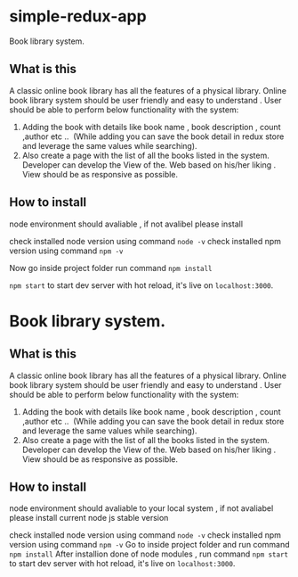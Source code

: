 # simple-redux-app
Book library system.

## What is this
A classic online book library has all the features of a physical library. Online book library system should be user friendly
and easy to understand . User should be able to perform below functionality with the system:
1. Adding the book with details like book name , book description , count ,author etc ..  (While adding you can save the
book detail in redux store and leverage the same values while searching).
2. Also create a page with the list of all the books listed in the system.
Developer can develop the View of the. Web based on his/her liking . View should be as responsive as possible.

## How to install

node environment should avaliable , if not avalibel please install

check installed node version using command `node -v` 
check installed npm  version using command `npm -v` 

Now go inside project folder run command `npm install`



`npm start` to start dev server with hot reload, it's live on `localhost:3000`.



# Book library system.


## What is this
A classic online book library has all the features of a physical library. Online book library system should be user friendly
and easy to understand . User should be able to perform below functionality with the system:
1. Adding the book with details like book name , book description , count ,author etc ..  (While adding you can save the
book detail in redux store and leverage the same values while searching).
2. Also create a page with the list of all the books listed in the system.
Developer can develop the View of the. Web based on his/her liking . View should be as responsive as possible.

## How to install

node environment should avaliable to your local system , if not avaliabel please install current node js stable version

check installed node version using command `node -v` 
check installed npm  version using command `npm -v` 
Go to inside project folder and run  command `npm install`
After installion done of node modules , run command `npm start` to start dev server with hot reload, it's live on `localhost:3000`.




